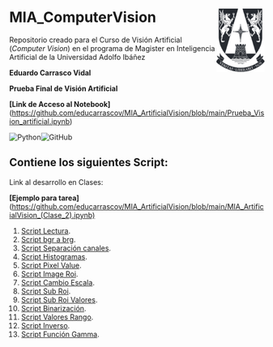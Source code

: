 # MIA_ComputerVision <img src="img/logo.png" align="right" width = "95px"/>
 
Repositorio creado para el Curso de Visión Artificial (_Computer Vision_) en el programa de Magister en Inteligencia Artificial de la Universidad Adolfo Ibáñez

**Eduardo Carrasco Vidal**

**Prueba Final de Visión Artificial**

**[Link de Acceso al Notebook]**(https://github.com/educarrascov/MIA_ArtificialVision/blob/main/Prueba_Vision_artificial.ipynb)


 
![Python](https://img.shields.io/badge/python-%2314354C.svg)![GitHub](https://img.shields.io/badge/github-%23121011.svg)
## Contiene los siguientes Script:

Link al desarrollo en Clases:

**[Ejemplo para tarea]**(https://github.com/educarrascov/MIA_ArtificialVision/blob/main/MIA_ArtificialVision_(Clase_2).ipynb)

1. [Script Lectura]().
2. [Script bgr a brg]().
3. [Script Separación canales]().
4. [Script Histogramas]().
5. [Script Pixel Value]().
6. [Script Image Roi]().
7. [Script Cambio Escala]().
8. [Script Sub Roi]().
9. [Script Sub Roi Valores]().
10. [Script Binarización]().
11. [Script Valores Rango]().
12. [Script Inverso]().
13. [Script Función Gamma]().

